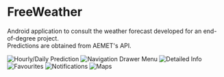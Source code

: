 # FreeWeather
Android application to consult the weather forecast developed for an end-of-degree project.  
Predictions are obtained from AEMET's API.

![Hourly/Daily Prediction](https://github.com/almarpa/FreeWeather/assets/38918727/520107f7-c45a-41a9-9272-1d1e16517a08)
![Navigation Drawer Menu](https://user-images.githubusercontent.com/38918727/65866845-d1ad8700-e375-11e9-8e2d-b0d884bcac96.jpg)
![Detailed Info](https://user-images.githubusercontent.com/38918727/65866842-d114f080-e375-11e9-93fc-2bd3ff02bc2d.jpg)
![Favourites](https://user-images.githubusercontent.com/38918727/65866843-d114f080-e375-11e9-81d0-25d1636dc7e9.jpg)
![Notifications](https://user-images.githubusercontent.com/38918727/65866844-d114f080-e375-11e9-972e-6c53d9f16064.jpg)
![Maps](https://github.com/almarpa/FreeWeather/assets/38918727/1a6c1c0a-a738-44e7-bef7-24224c60fee5")

